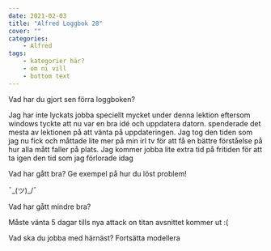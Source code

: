 ```yaml
---
date: 2021-02-03
title: "Alfred Loggbok 28"
cover: ""
categories: 
    - Alfred
tags:
    - kategorier här?
    - om ni vill
    - bottom text
---
```



Vad har du gjort sen förra loggboken?

Jag har inte lyckats jobba speciellt mycket under denna lektion eftersom windows tyckte att nu var en bra idé och uppdatera datorn. spenderade det mesta av lektionen på att vänta på uppdateringen. Jag tog den tiden som jag nu fick och måttade lite mer på min irl tv för att få en bättre förståelse på hur alla mått faller på plats. Jag kommer jobba lite extra tid på fritiden för att ta igen den tid som jag förlorade idag

Vad har gått bra? Ge exempel på hur du löst problem!

¯\_(ツ)_/¯

Vad har gått mindre bra? 

Måste vänta 5 dagar tills nya attack on titan avsnittet kommer ut :(

Vad ska du jobba med härnäst?
Fortsätta modellera

